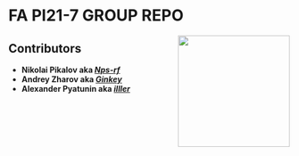 # FA PI21-7 GROUP REPO

<img src="https://sun9-32.userapi.com/impg/ig9eNl_GqUTpcMvGWjFZ4Izje6mNhyZfPxDpfw/-Jd9uWd-wBM.jpg?size=2160x2160&quality=96&sign=efd7a8dd9ec984b3fd38c5d5f2a0a71c&type=album" align="right" width="200px"/>  

## Contributors
* **Nikolai Pikalov aka _[Nps-rf](https://github.com/Nps-rf)_**
* **Andrey Zharov aka _[Ginkey](https://github.com/GinKey)_**
* **Alexander Pyatunin aka _[illler](https://github.com/illler)_**

